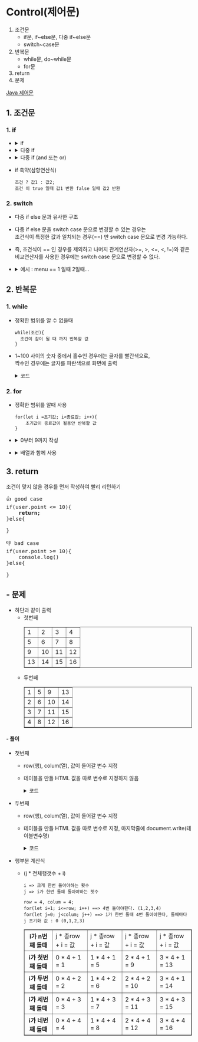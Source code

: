 # Control(제어문)

1. 조건문
   - if문, if~else문, 다중 if~else문
   - switch~case문
2. 반복문
   - while문, do~while문
   - for문
3. return
4. 문제

[Java 제어문](<https://github.com/hyeah0/SmartWeb_Contents_WebApplication_developer_class/blob/main/1_Java/day02~04_%EC%A0%9C%EC%96%B4%EB%AC%B8(Control).md>)

## 1. 조건문

### 1. if

- <details> 
    <summary>if</summary>

  ```
  if(조건){
      console.log("조건은 참입니다.")
  }
  else{
      console.log("조건은 거짓입니다.")
  }
  ```

  </details>

- <details> 
    <summary>다중 if</summary>

  ```
  if(age > 20){
      console.log("운전이 가능합니다.");
  }
  else if(age >= 18){
      console.log("오토바이 운전이 가능합니다.");
  }
  else{
      console.log("운전이 불가능합니다.");
  }
  ```

  </details>

- <details> 
    <summary>다중 if (and 또는 or)</summary>

  ```
  if( 18 < age && age < 20 ){
      console.log("운전이 가능합니다.");
  }
  else if(18 <= age || age < 20){
      console.log("오토바이 운전이 가능합니다.");
  }
  else{
      console.log("운전이 불가능합니다.");
  }
  ```

  </details>

- if 축약(삼항연산식)

  ```
  조건 ? 값1 : 값2;
  조건 이 true 일때 값1 반환 false 일때 값2 반환
  ```

### 2. switch

- 다중 if else 문과 유사한 구조
- 다중 if else 문을 switch case 문으로 변경할 수 있는 경우는 <br>
  조건식이 특정한 값과 일치되는 경우(==) 만 switch case 문으로 변경 가능하다.
- 즉, 조건식이 == 인 경우를 제외하고 나머지 관계연산자(>=, >, <=, <, !=)와
  같은 비교연산자를 사용한 경우에는 switch case 문으로 변경할 수 없다.

- <details>
    <summary> 예시 : menu == 1 일때 2일때...</summary>

  ```
  switch (menu){
      case 1 :
          console.log("파스타");
          break;
      case 2 :
          console.log("치킨");
          break;
      case 3 :
          console.log("피자");
          break;
      default :
          console.log("메뉴를 골라주세요");
  }
  ```

  </details>

## 2. 반복문

### 1. while

- 정확한 범위를 알 수 없을때

  ```
  while(조건){
    조건이 참이 될 때 까지 반복할 값
  }
  ```

- 1~100 사이의 숫자 중에서 홀수인 경우에는 글자를 빨간색으로,<br>
  짝수인 경우에는 글자를 파란색으로 화면에 출력

  <details>
    <summary> 코드 </summary>

  ```
  let num2 = 1;
  while(num2 <= 100){
      if(num2%2 != 0){
          document.write("<p style='color : red'>"+num2 +" <<< 홀수입니다.</p>");
      }else{
          document.write("<font color = 'blue'>"+num2 +" <<< 짝수입니다.</font>");
      }
      num2++;
  }
  ```

  </details>

### 2. for

- 정확한 범위를 알때 사용

  ```
  for(let i =초기값; i<종료값; i++){
      초기값이 종료값이 될동안 반복할 값
  }
  ```

- <details>
  <summary>0부터 9까지 작성</summary>

  ```
  for(let i =0; i<10; i++){
      console.log("for",i);
  }
  ```

</details>

- <details>
    <summary>배열과 함께 사용</summary>

  ```
  let fruit = ["apple","banna","mango","tomato"];

  for(let i=0; i<fruit.length; i++){
  console.log("배열(인덱스):" + i + "," + fruit[i]);
  }
  ```

  </details>

## 3. return

조건이 맞지 않을 경우를 먼저 작성하여 빨리 리턴하기

<pre>
👍 good case
if(user.point <= 10){
    <b>return;</b>
}else{

}

👎 bad case
if(user.point >= 10){
    console.log()
}else{
    
}
</pre>

## - 문제

- 하단과 같이 출력
  - 첫번째
    <table border="1" cellspacing ="0" width ="150px">
      <tr> 
        <td> 1 </td> <td> 2 </td> <td> 3 </td> <td> 4 </td> 
      </tr>
      <tr> 
        <td> 5 </td> <td> 6 </td> <td> 7 </td> <td> 8 </td> 
      </tr>
      <tr> 
        <td> 9 </td> <td> 10 </td> <td> 11 </td> <td> 12 </td> 
      </tr>
      <tr> 
        <td> 13 </td> <td> 14 </td> <td> 15 </td> <td> 16 </td> 
      </tr>
    </table>
  - 두번째
    <table border="1" cellspacing ="0" width ="150px">
      <tr> 
        <td> 1 </td> <td> 5 </td> <td> 9 </td> <td> 13 </td> 
      </tr>
      <tr> 
        <td> 2 </td> <td> 6 </td> <td> 10 </td> <td> 14 </td> 
      </tr>
      <tr> 
        <td> 3 </td> <td> 7 </td> <td> 11 </td> <td> 15 </td> 
      </tr>
      <tr> 
        <td> 4 </td> <td> 8 </td> <td> 12 </td> <td> 16 </td> 
      </tr>
    </table>

#### - 풀이

- 첫번째

  - row(행), colum(열), 값이 들어갈 변수 지정

  - 테이블을 만들 HTML 값을 따로 변수로 지정하지 않음

    <details>
      <summary> 코드 </summary>

    ```
    let row = 4;
    let colum = 4;
    let count =1;
    document.write("<table border='1' cellspacing ='0' width ='150px'");

      for(let i=1; i<=row; i++){ // 행
          document.write("<tr>");
              for(let j=1; j<=colum; j++){ // 열
                  document.write("<td align ='right'>" + count + "</td>");
                  count++;
              }
          document.write("</tr>");
      }

    document.write("</table>");
    ```

    </details>

- 두번째

  - row(행), colum(열), 값이 들어갈 변수 지정

  - 테이블을 만들 HTML 값을 따로 변수로 지정, 마지막줄에 document.write(테이블변수명)

    <details>
      <summary> 코드 </summary>

    ```

    let row = 4;
    let colum = 4;

    let table = "<table border='1' cellspacing='0' width='150px'>";
    for(let i=1; i<=row; i++){    // 행
        table += "<tr>";
            for(let j=0; j<colum; j++){
                table += "<td align = 'center'>" + (j*row+i)+ "</td>";
            }
        table += "</tr>";
    }
    table += "</table>";

    document.write(table);

    ```

    </details>

- 행부분 계산식

  - (j \* 전체행갯수 + i)

        i => 크게 한번 돌아야하는 횟수
        j => i가 한번 돌때 돌아야하는 횟수

        row = 4, colum = 4;
        for(let i=1; i<=row; i++) ==> 4번 돌아야한다. (1,2,3,4)
        for(let j=0; j<colum; j++) ==> i가 한번 돌때 4번 돌아야한다, 돌때마다 j 초기화 값 : 0 (0,1,2,3)

    <table border="1" cellspacing ="0" width ="150px">
          <tr> 
            <th> i가 n번째 돌때 </th> <td> j * 총row + i = 값 </td> <td> j * 총row + i = 값  </td> <td> j * 총row + i = 값 </td> <td> j * 총row + i = 값</td> 
          </tr> 
          <tr> 
            <th> i가 첫번째 돌때 </th> <td> 0 * 4 + 1 = 1 </td> <td> 1 * 4 + 1 = 5  </td> <td> 2 * 4 + 1 = 9 </td> <td> 3 * 4 + 1 = 13 </td> 
          </tr>
          <tr> 
            <th> i가 두번째 돌때 </th> <td> 0 * 4 + 2 = 2 </td> <td> 1 * 4 + 2 = 6  </td> <td> 2 * 4 + 2 = 10 </td> <td> 3 * 4 + 1 = 14 </td> 
          </tr>
          <tr> 
            <th> i가 세번째 돌때 </th> <td> 0 * 4 + 3 = 3 </td> <td> 1 * 4 + 3 = 7  </td> <td> 2 * 4 + 3 = 11 </td> <td> 3 * 4 + 3 = 15 </td> 
          </tr>
          <tr> 
            <th> i가 네번째 돌때 </th> <td> 0 * 4 + 4 = 4 </td> <td> 1 * 4 + 4 = 8  </td> <td> 2 * 4 + 4 = 12 </td> <td> 3 * 4 + 4 = 16 </td> 
          </tr>
    </table>
